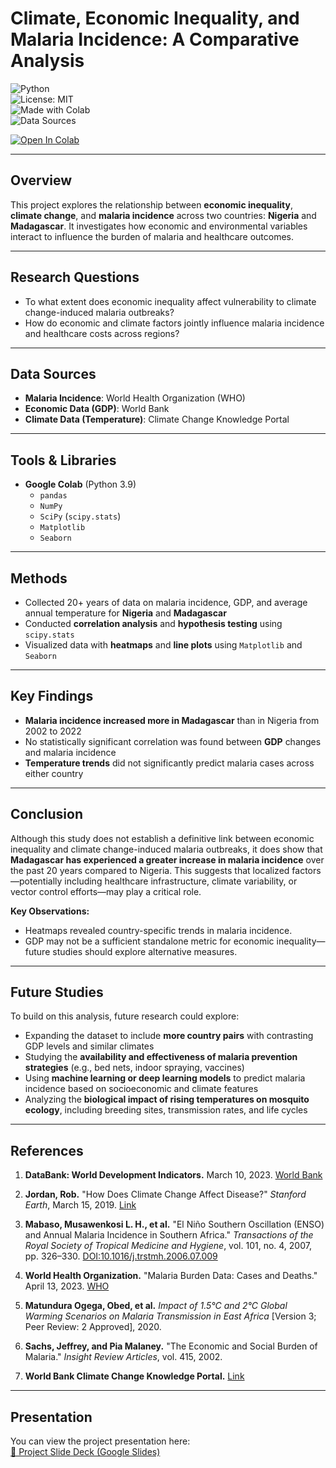 # Climate, Economic Inequality, and Malaria Incidence: A Comparative Analysis

![Python](https://img.shields.io/badge/Python-3.9-blue.svg)  
![License: MIT](https://img.shields.io/badge/License-MIT-yellow.svg)  
![Made with Colab](https://img.shields.io/badge/Made%20with-Google%20Colab-orange)  
![Data Sources](https://img.shields.io/badge/Data-WHO%20%7C%20World%20Bank%20%7C%20Climate%20Portal-lightgrey)

[![Open In Colab](https://colab.research.google.com/assets/colab-badge.svg)](https://colab.research.google.com/drive/1xk-ssvVu6Xt12-ILYX2zNBDjWJW-qs8o?usp=sharing)

---

## Overview

This project explores the relationship between **economic inequality**, **climate change**, and **malaria incidence** across two countries: **Nigeria** and **Madagascar**. It investigates how economic and environmental variables interact to influence the burden of malaria and healthcare outcomes.

---

## Research Questions

- To what extent does economic inequality affect vulnerability to climate change-induced malaria outbreaks?  
- How do economic and climate factors jointly influence malaria incidence and healthcare costs across regions?

---

## Data Sources

- **Malaria Incidence**: World Health Organization (WHO)  
- **Economic Data (GDP)**: World Bank  
- **Climate Data (Temperature)**: Climate Change Knowledge Portal

---

## Tools & Libraries

- **Google Colab** (Python 3.9)  
  - `pandas`  
  - `NumPy`  
  - `SciPy` (`scipy.stats`)  
  - `Matplotlib`  
  - `Seaborn`

---

## Methods

- Collected 20+ years of data on malaria incidence, GDP, and average annual temperature for **Nigeria** and **Madagascar**  
- Conducted **correlation analysis** and **hypothesis testing** using `scipy.stats`  
- Visualized data with **heatmaps** and **line plots** using `Matplotlib` and `Seaborn`

---

## Key Findings

- **Malaria incidence increased more in Madagascar** than in Nigeria from 2002 to 2022  
- No statistically significant correlation was found between **GDP** changes and malaria incidence  
- **Temperature trends** did not significantly predict malaria cases across either country

---

## Conclusion

Although this study does not establish a definitive link between economic inequality and climate change-induced malaria outbreaks, it does show that **Madagascar has experienced a greater increase in malaria incidence** over the past 20 years compared to Nigeria. This suggests that localized factors—potentially including healthcare infrastructure, climate variability, or vector control efforts—may play a critical role.

**Key Observations:**
- Heatmaps revealed country-specific trends in malaria incidence.  
- GDP may not be a sufficient standalone metric for economic inequality—future studies should explore alternative measures.

---

## Future Studies

To build on this analysis, future research could explore:
- Expanding the dataset to include **more country pairs** with contrasting GDP levels and similar climates  
- Studying the **availability and effectiveness of malaria prevention strategies** (e.g., bed nets, indoor spraying, vaccines)  
- Using **machine learning or deep learning models** to predict malaria incidence based on socioeconomic and climate features  
- Analyzing the **biological impact of rising temperatures on mosquito ecology**, including breeding sites, transmission rates, and life cycles

---

## References

1. **DataBank: World Development Indicators.** March 10, 2023. [World Bank](https://databank.worldbank.org/source/world-development-indicators#)

2. **Jordan, Rob.** "How Does Climate Change Affect Disease?" *Stanford Earth*, March 15, 2019. [Link](https://earth.stanford.edu/news/how-does-climate-change-affect-disease)

3. **Mabaso, Musawenkosi L. H., et al.** "El Niño Southern Oscillation (ENSO) and Annual Malaria Incidence in Southern Africa." *Transactions of the Royal Society of Tropical Medicine and Hygiene*, vol. 101, no. 4, 2007, pp. 326–330. [DOI:10.1016/j.trstmh.2006.07.009](https://dx.doi.org/10.1016/j.trstmh.2006.07.009)

4. **World Health Organization.** "Malaria Burden Data: Cases and Deaths." April 13, 2023. [WHO](https://www.who.int/data/gho/data/themes/topics/topic-details/GHO/malaria-cases-deaths)

5. **Matundura Ogega, Obed, et al.** *Impact of 1.5°C and 2°C Global Warming Scenarios on Malaria Transmission in East Africa* [Version 3; Peer Review: 2 Approved], 2020.

6. **Sachs, Jeffrey, and Pia Malaney.** "The Economic and Social Burden of Malaria." *Insight Review Articles*, vol. 415, 2002.

7. **World Bank Climate Change Knowledge Portal.** [Link](https://climateknowledgeportal.worldbank.org/download-data)

---

## Presentation

You can view the project presentation here:  
[📎 Project Slide Deck (Google Slides)](https://docs.google.com/presentation/d/15e9HRNgzEHzPqRU5rjCFQB5xtJHsbjZv/edit?usp=sharing&ouid=102535417028323473788&rtpof=true&sd=true)

